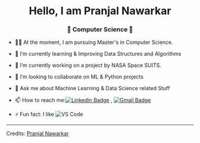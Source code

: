 <h1 align="center"> Hello, I am Pranjal Nawarkar</h1>
<h3 align="center">🚀 Computer Science 🚀</h3>


- 👨‍🎓 At the moment, I am pursuing Master's in Computer Science.
- 🔭 I’m currently learning & Improving Data Structures and Algorithms 
- 🌱 I’m currently working on a project by NASA Space SUITS.
- 👯 I’m looking to collaborate on ML & Python projects
- 💬 Ask me about Machine Learning & Data Science related Stuff
- 📫 How to reach me:[![Linkedin Badge](https://img.shields.io/badge/-LinkedIn-blue?style=flat-square&logo=Linkedin&logoColor=white&link=)](https://www.linkedin.com/in/nawarkarpranjal/) 
, [![Gmail Badge](https://img.shields.io/badge/-Gmail-c14438?style=flat-square&logo=Gmail&logoColor=white&link=mailto:shuklaraghav321.com)](mailto:nawarkarpranjal@gmail.com)

- ⚡ Fun fact: I like ![VS Code](http://img.shields.io/badge/-VS%20Code-007ACC?style=flat-square&logo=visual-studio-code&logoColor=ffffff)


----
Credits: [Pranjal Nawarkar](https://github.com/atharva21-stack/PranjalNawarkar)
